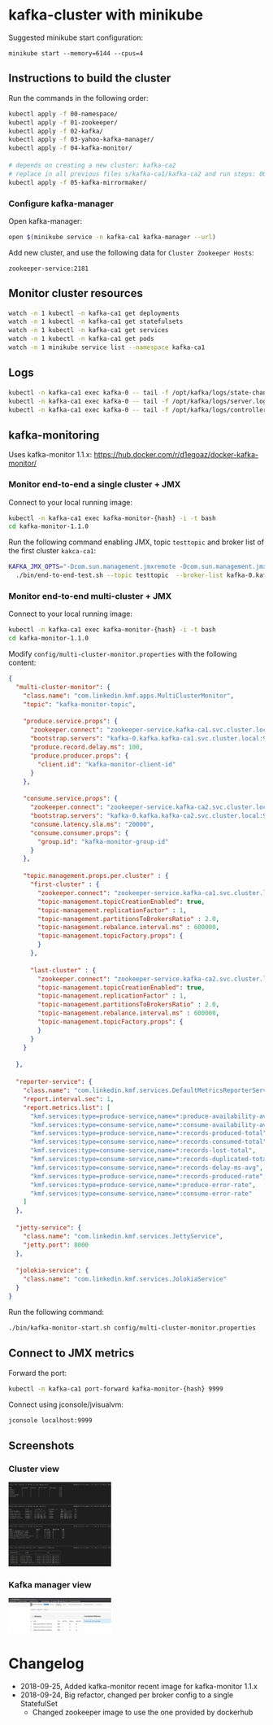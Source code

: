# kafka-cluster with minikube

Suggested minikube start configuration:
```
minikube start --memory=6144 --cpus=4
```

## Instructions to build the cluster

Run the commands in the following order:

``` bash
kubectl apply -f 00-namespace/
kubectl apply -f 01-zookeeper/
kubectl apply -f 02-kafka/
kubectl apply -f 03-yahoo-kafka-manager/
kubectl apply -f 04-kafka-monitor/

# depends on creating a new cluster: kafka-ca2
# replace in all previous files s/kafka-ca1/kafka-ca2 and run steps: 00, 01, and 02.
kubectl apply -f 05-kafka-mirrormaker/
```

### Configure kafka-manager

Open kafka-manager:

``` bash
open $(minikube service -n kafka-ca1 kafka-manager --url)
```

Add new cluster, and use the following data for `Cluster Zookeeper Hosts`:

```
zookeeper-service:2181
```

## Monitor cluster resources

``` bash
watch -n 1 kubectl -n kafka-ca1 get deployments
watch -n 1 kubectl -n kafka-ca1 get statefulsets
watch -n 1 kubectl -n kafka-ca1 get services
watch -n 1 kubectl -n kafka-ca1 get pods
watch -n 1 minikube service list --namespace kafka-ca1
```

## Logs
```bash
kubectl -n kafka-ca1 exec kafka-0 -- tail -f /opt/kafka/logs/state-change.log
kubectl -n kafka-ca1 exec kafka-0 -- tail -f /opt/kafka/logs/server.log
kubectl -n kafka-ca1 exec kafka-0 -- tail -f /opt/kafka/logs/controller.log
```

## kafka-monitoring

Uses kafka-monitor 1.1.x:
https://hub.docker.com/r/d1egoaz/docker-kafka-monitor/


### Monitor end-to-end a single cluster + JMX

Connect to your local running image:
```bash
kubectl -n kafka-ca1 exec kafka-monitor-{hash} -i -t bash
cd kafka-monitor-1.1.0
```

Run the following command enabling JMX, topic `testtopic` and broker list of the first cluster `kakca-ca1`:
```bash
KAFKA_JMX_OPTS="-Dcom.sun.management.jmxremote -Dcom.sun.management.jmxremote.authenticate=false -Dcom.sun.management.jmxremote.ssl=false -Dcom.sun.management.jmxremote.local.only=false -Dcom.sun.management.jmxremote.port=9999 -Dcom.sun.management.jmxremote.rmi.port=9999 -Djava.rmi.server.hostname=127.0.0.1 " \
  ./bin/end-to-end-test.sh --topic testtopic  --broker-list kafka-0.kafka.kafka-ca1.svc.cluster.local:9092,kafka-1.kafka.kafka-ca1.svc.cluster.local:9092,kafka-2.kafka.kafka-ca1.svc.cluster.local:9092 --zookeeper zookeeper-service.kafka-ca1.svc.cluster.local:2181
```


### Monitor end-to-end multi-cluster + JMX

Connect to your local running image:
```bash
kubectl -n kafka-ca1 exec kafka-monitor-{hash} -i -t bash
cd kafka-monitor-1.1.0
```

Modify `config/multi-cluster-monitor.properties` with the following content:

```json
{
  "multi-cluster-monitor": {
    "class.name": "com.linkedin.kmf.apps.MultiClusterMonitor",
    "topic": "kafka-monitor-topic",

    "produce.service.props": {
      "zookeeper.connect": "zookeeper-service.kafka-ca1.svc.cluster.local:2181",
      "bootstrap.servers": "kafka-0.kafka.kafka-ca1.svc.cluster.local:9092,kafka-1.kafka.kafka-ca1.svc.cluster.local:9092,kafka-2.kafka.kafka-ca1.svc.cluster.local:9092",
      "produce.record.delay.ms": 100,
      "produce.producer.props": {
        "client.id": "kafka-monitor-client-id"
      }
    },

    "consume.service.props": {
      "zookeeper.connect": "zookeeper-service.kafka-ca2.svc.cluster.local:2181",
      "bootstrap.servers": "kafka-0.kafka.kafka-ca2.svc.cluster.local:9092,kafka-1.kafka.kafka-ca2.svc.cluster.local:9092,kafka-2.kafka.kafka-ca2.svc.cluster.local:9092",
      "consume.latency.sla.ms": "20000",
      "consume.consumer.props": {
        "group.id": "kafka-monitor-group-id"
      }
    },

    "topic.management.props.per.cluster" : {
      "first-cluster" : {
        "zookeeper.connect": "zookeeper-service.kafka-ca1.svc.cluster.local:2181",
        "topic-management.topicCreationEnabled": true,
        "topic-management.replicationFactor" : 1,
        "topic-management.partitionsToBrokersRatio" : 2.0,
        "topic-management.rebalance.interval.ms" : 600000,
        "topic-management.topicFactory.props": {
        }
      },

      "last-cluster" : {
        "zookeeper.connect": "zookeeper-service.kafka-ca2.svc.cluster.local:2181",
        "topic-management.topicCreationEnabled": true,
        "topic-management.replicationFactor" : 1,
        "topic-management.partitionsToBrokersRatio" : 2.0,
        "topic-management.rebalance.interval.ms" : 600000,
        "topic-management.topicFactory.props": {
        }
      }
    }

  },

  "reporter-service": {
    "class.name": "com.linkedin.kmf.services.DefaultMetricsReporterService",
    "report.interval.sec": 1,
    "report.metrics.list": [
      "kmf.services:type=produce-service,name=*:produce-availability-avg",
      "kmf.services:type=consume-service,name=*:consume-availability-avg",
      "kmf.services:type=produce-service,name=*:records-produced-total",
      "kmf.services:type=consume-service,name=*:records-consumed-total",
      "kmf.services:type=consume-service,name=*:records-lost-total",
      "kmf.services:type=consume-service,name=*:records-duplicated-total",
      "kmf.services:type=consume-service,name=*:records-delay-ms-avg",
      "kmf.services:type=produce-service,name=*:records-produced-rate",
      "kmf.services:type=produce-service,name=*:produce-error-rate",
      "kmf.services:type=consume-service,name=*:consume-error-rate"
    ]
  },

  "jetty-service": {
    "class.name": "com.linkedin.kmf.services.JettyService",
    "jetty.port": 8000
  },

  "jolokia-service": {
    "class.name": "com.linkedin.kmf.services.JolokiaService"
  }
}
```

Run the following command:
```bash
./bin/kafka-monitor-start.sh config/multi-cluster-monitor.properties
```

## Connect to JMX metrics

Forward the port:
```bash
kubectl -n kafka-ca1 port-forward kafka-monitor-{hash} 9999
```

Connect using jconsole/jvisualvm:
```bash
jconsole localhost:9999
```

## Screenshots

### Cluster view

<img src="resources/namespace-overview.png" width="40%">


### Kafka manager view

<img src="resources/kafka-manaker-kafka-ca1.png" width="40%">


# Changelog

- 2018-09-25, Added kafka-monitor recent image for kafka-monitor 1.1.x
- 2018-09-24, Big refactor, changed per broker config to a single StatefulSet
  - Changed zookeeper image to use the one provided by dockerhub
